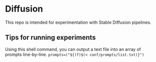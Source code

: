 # Diffusion

This repo is intended for experimentation with Stable Diffusion pipelines.

## Tips for running experiments

Using this shell command, you can output a text file into an array of prompts line-by-line.
`prompts=("${(f)$(< conf/prompts/list.txt)}")`

